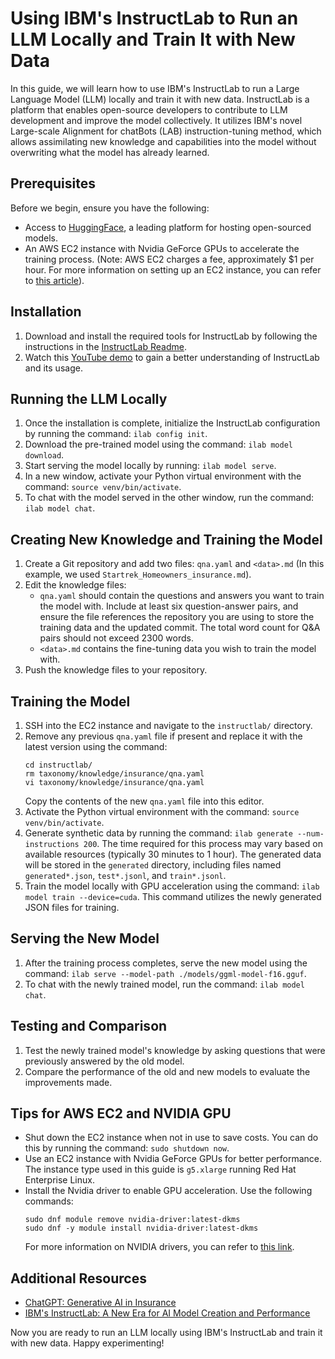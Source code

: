 # Using IBM's InstructLab to Run an LLM Locally and Train It with New Data

In this guide, we will learn how to use IBM's InstructLab to run a Large Language Model (LLM) locally and train it with new data. InstructLab is a platform that enables open-source developers to contribute to LLM development and improve the model collectively. It utilizes IBM's novel Large-scale Alignment for chatBots (LAB) instruction-tuning method, which allows assimilating new knowledge and capabilities into the model without overwriting what the model has already learned. 

## Prerequisites
Before we begin, ensure you have the following:
- Access to [HuggingFace](https://huggingface.co/), a leading platform for hosting open-sourced models.
- An AWS EC2 instance with Nvidia GeForce GPUs to accelerate the training process. (Note: AWS EC2 charges a fee, approximately $1 per hour. For more information on setting up an EC2 instance, you can refer to [this article](https://medium.com/@chinmayd49/self-host-llm-with-ec2-vllm-langchain-fastapi-llm-cache-and-huggingface-model-7a2efa2dcdab)).

## Installation
1. Download and install the required tools for InstructLab by following the instructions in the [InstructLab Readme](https://github.com/instructlab/instructlab?tab=readme-ov-file#%EF%B8%8F-initialize-ilab).
2. Watch this [YouTube demo](https://www.youtube.com/watch?v=snMUJGXozec) to gain a better understanding of InstructLab and its usage.

## Running the LLM Locally
1. Once the installation is complete, initialize the InstructLab configuration by running the command: `ilab config init`.
2. Download the pre-trained model using the command: `ilab model download`.
3. Start serving the model locally by running: `ilab model serve`.
4. In a new window, activate your Python virtual environment with the command: `source venv/bin/activate`.
5. To chat with the model served in the other window, run the command: `ilab model chat`.

## Creating New Knowledge and Training the Model
1. Create a Git repository and add two files: `qna.yaml` and `<data>.md` (In this example, we used `Startrek_Homeowners_insurance.md`).
2. Edit the knowledge files:
   - `qna.yaml` should contain the questions and answers you want to train the model with. Include at least six question-answer pairs, and ensure the file references the repository you are using to store the training data and the updated commit. The total word count for Q&A pairs should not exceed 2300 words.
   - `<data>.md` contains the fine-tuning data you wish to train the model with.
3. Push the knowledge files to your repository.

## Training the Model
1. SSH into the EC2 instance and navigate to the `instructlab/` directory.
2. Remove any previous `qna.yaml` file if present and replace it with the latest version using the command:
   ```
   cd instructlab/
   rm taxonomy/knowledge/insurance/qna.yaml
   vi taxonomy/knowledge/insurance/qna.yaml
   ```
   Copy the contents of the new `qna.yaml` file into this editor.
3. Activate the Python virtual environment with the command: `source venv/bin/activate`.
4. Generate synthetic data by running the command: `ilab generate --num-instructions 200`. The time required for this process may vary based on available resources (typically 30 minutes to 1 hour). The generated data will be stored in the `generated` directory, including files named `generated*.json`, `test*.jsonl`, and `train*.jsonl`.
5. Train the model locally with GPU acceleration using the command: `ilab model train --device=cuda`. This command utilizes the newly generated JSON files for training.

## Serving the New Model
1. After the training process completes, serve the new model using the command: `ilab serve --model-path ./models/ggml-model-f16.gguf`.
2. To chat with the newly trained model, run the command: `ilab model chat`.

## Testing and Comparison
1. Test the newly trained model's knowledge by asking questions that were previously answered by the old model.
2. Compare the performance of the old and new models to evaluate the improvements made.

## Tips for AWS EC2 and NVIDIA GPU
- Shut down the EC2 instance when not in use to save costs. You can do this by running the command: `sudo shutdown now`.
- Use an EC2 instance with Nvidia GeForce GPUs for better performance. The instance type used in this guide is `g5.xlarge` running Red Hat Enterprise Linux.
- Install the Nvidia driver to enable GPU acceleration. Use the following commands:
  ```
  sudo dnf module remove nvidia-driver:latest-dkms
  sudo dnf -y module install nvidia-driver:latest-dkms
  ```
  For more information on NVIDIA drivers, you can refer to [this link](https://www.nvidia.com/en-gb/ai-on-rtx/).

## Additional Resources
- [ChatGPT: Generative AI in Insurance](https://aisera.com/blog/chatgpt-generative-ai-in-insurance/)
- [IBM's InstructLab: A New Era for AI Model Creation and Performance](https://www.forbes.com/sites/moorinsights/2024/06/17/ibms-instructlab-a-new-era-for-ai-model-creation-and-performance/)

Now you are ready to run an LLM locally using IBM's InstructLab and train it with new data. Happy experimenting!